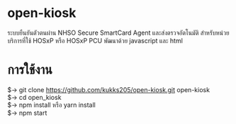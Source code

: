 # open-kiosk
ระบบยืนยันตัวตนผ่าน NHSO Secure SmartCard Agent และส่งตรวจอัตโนมัติ สำหรับหน่วยบริการที่ใช้ HOSxP หรือ HOSxP PCU พัฒนาด้วย javascript และ html
# การใช้งาน
$-> git clone https://github.com/kukks205/open-kiosk.git open-kiosk <br>
$-> cd open_kiosk <br>
$-> npm install  หรือ yarn install <br>
$-> npm start

